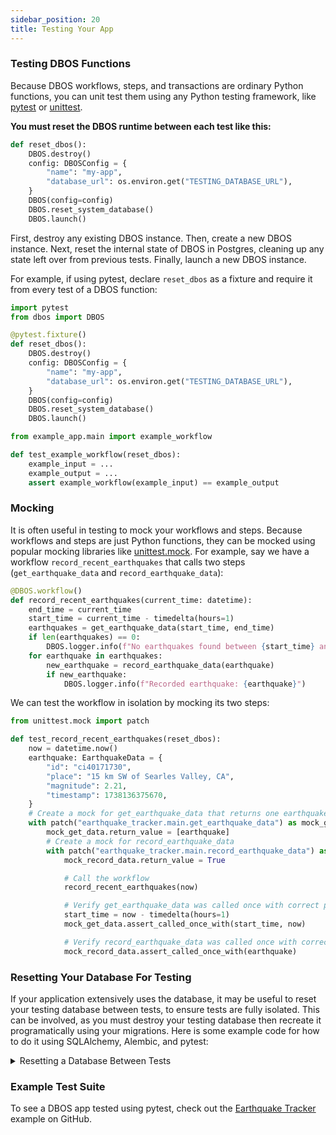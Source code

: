 ```yaml
---
sidebar_position: 20
title: Testing Your App
---
```


### Testing DBOS Functions

Because DBOS workflows, steps, and transactions are ordinary Python functions, you can unit test them using any Python testing framework, like [pytest](https://docs.pytest.org/en/stable/) or [unittest](https://docs.python.org/3/library/unittest.html).

**You must reset the DBOS runtime between each test like this:**

```python
def reset_dbos():
    DBOS.destroy()
    config: DBOSConfig = {
        "name": "my-app",
        "database_url": os.environ.get("TESTING_DATABASE_URL"),
    }
    DBOS(config=config)
    DBOS.reset_system_database()
    DBOS.launch()
```

First, destroy any existing DBOS instance.
Then, create a new DBOS instance.
Next, reset the internal state of DBOS in Postgres, cleaning up any state left over from previous tests.
Finally, launch a new DBOS instance.

For example, if using pytest, declare `reset_dbos` as a fixture and require it from every test of a DBOS function:


```python title="conftest.py"
import pytest
from dbos import DBOS

@pytest.fixture()
def reset_dbos():
    DBOS.destroy()
    config: DBOSConfig = {
        "name": "my-app",
        "database_url": os.environ.get("TESTING_DATABASE_URL"),
    }
    DBOS(config=config)
    DBOS.reset_system_database()
    DBOS.launch()
```

```python title="test_example.py"
from example_app.main import example_workflow

def test_example_workflow(reset_dbos):
    example_input = ...
    example_output = ...
    assert example_workflow(example_input) == example_output

```

### Mocking

It is often useful in testing to mock your workflows and steps.
Because workflows and steps are just Python functions, they can be mocked using popular mocking libraries like [unittest.mock](https://docs.python.org/3/library/unittest.mock.html).
For example, say we have a workflow `record_recent_earthquakes` that calls two steps (`get_earthquake_data` and `record_earthquake_data`):

```python
@DBOS.workflow()
def record_recent_earthquakes(current_time: datetime):
    end_time = current_time
    start_time = current_time - timedelta(hours=1)
    earthquakes = get_earthquake_data(start_time, end_time)
    if len(earthquakes) == 0:
        DBOS.logger.info(f"No earthquakes found between {start_time} and {end_time}")
    for earthquake in earthquakes:
        new_earthquake = record_earthquake_data(earthquake)
        if new_earthquake:
            DBOS.logger.info(f"Recorded earthquake: {earthquake}")
```

We can test the workflow in isolation by mocking its two steps:

```python
from unittest.mock import patch

def test_record_recent_earthquakes(reset_dbos):
    now = datetime.now()
    earthquake: EarthquakeData = {
        "id": "ci40171730",
        "place": "15 km SW of Searles Valley, CA",
        "magnitude": 2.21,
        "timestamp": 1738136375670,
    }
    # Create a mock for get_earthquake_data that returns one earthquake
    with patch("earthquake_tracker.main.get_earthquake_data") as mock_get_data:
        mock_get_data.return_value = [earthquake]
        # Create a mock for record_earthquake_data
        with patch("earthquake_tracker.main.record_earthquake_data") as mock_record_data:
            mock_record_data.return_value = True

            # Call the workflow
            record_recent_earthquakes(now)

            # Verify get_earthquake_data was called once with correct parameters
            start_time = now - timedelta(hours=1)
            mock_get_data.assert_called_once_with(start_time, now)

            # Verify record_earthquake_data was called once with correct parameters
            mock_record_data.assert_called_once_with(earthquake)
```

### Resetting Your Database For Testing

If your application extensively uses the database, it may be useful to reset your testing database between tests, to ensure tests are fully isolated.
This can be involved, as you must destroy your testing database then recreate it programatically using your migrations.
Here is some example code for how to do it using SQLAlchemy, Alembic, and pytest:

<details>
<summary>Resetting a Database Between Tests</summary>

```python title="conftest.py"
import os
import pytest
import sqlalchemy as sa
from alembic import script
from alembic.config import Config
from alembic.operations import Operations
from alembic.runtime.environment import EnvironmentContext
from alembic.runtime.migration import MigrationContext
from dbos import DBOS, DBOSConfig
from sqlalchemy.engine.url import make_url

def reset_database(test_database_url: str):
    url = make_url(test_database_url)
    database = url.database
    postgres_db_url = url.set(database="postgres")
    engine = sa.create_engine(postgres_db_url, isolation_level="AUTOCOMMIT")
    with engine.connect() as conn:
        conn.execute(
            sa.text(
                f"SELECT pg_terminate_backend(pid) FROM pg_stat_activity WHERE datname = '{database}'"
            )
        )
        conn.execute(sa.text(f"DROP DATABASE IF EXISTS {database}"))
        conn.execute(sa.text(f"CREATE DATABASE {database}"))


def run_migrations(test_database_url: str):
    alembic_cfg = Config()
    alembic_cfg.set_main_option("script_location", "./migrations")
    script_dir = script.ScriptDirectory.from_config(alembic_cfg)

    def do_run_migrations(connection):
        context = MigrationContext.configure(connection)
        with Operations.context(context):
            for revision in script_dir.walk_revisions("base", "head"):
                if script_dir._upgrade_revs(
                    revision.revision, context.get_current_revision()
                ):
                    revision.module.upgrade()

    with sa.create_engine(test_database_url).connect() as conn:
        with EnvironmentContext(alembic_cfg, script_dir, fn=do_run_migrations):
            with conn.begin():
                do_run_migrations(conn)

@pytest.fixture()
def test_database_url():
    test_database_url = os.environ.get("DBOS_TEST_DATABASE_URL", None)
    if test_database_url is None:
        pytest.fail("DBOS_TEST_DATABASE_URL is not provided")
    return test_database_url

@pytest.fixture()
def dbos(test_database_url):
    DBOS.destroy()
    config: DBOSConfig = {
        "name": "earthquake-tracker",
        "database_url": test_database_url,
    }
    reset_database(config["database_url"])
    run_migrations(config["database_url"])
    DBOS(config=config)
    DBOS.reset_system_database()
    DBOS.launch()
```
</details>

### Example Test Suite

To see a DBOS app tested using pytest, check out the [Earthquake Tracker](https://github.com/dbos-inc/dbos-demo-apps/tree/main/python/earthquake-tracker) example on GitHub.